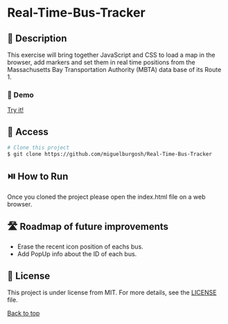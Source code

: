 # Real-Time-Bus-Tracker

## :blue_book: Description

This exercise will bring together JavaScript and CSS to load a map in the browser, add markers and set them in real time positions from the Massachusetts Bay Transportation Authority (MBTA) data base of its Route 1.

### :movie_camera: Demo

[Try it!](https://miguelburgosh.github.io/Real-Time-Bus-Tracker/)

## :open_file_folder: Access

```bash
# Clone this project
$ git clone https://github.com/miguelburgosh/Real-Time-Bus-Tracker
```
## :play_or_pause_button: How to Run

Once you cloned the project please open the index.html file on a web browser.

## :motorway: Roadmap of future improvements

- Erase the recent icon position of eachs bus.
- Add PopUp info about the ID of each bus.

## :memo: License

This project is under license from MIT. For more details, see the [LICENSE](LICENSE.md) file.

<a href="#top">Back to top</a>
